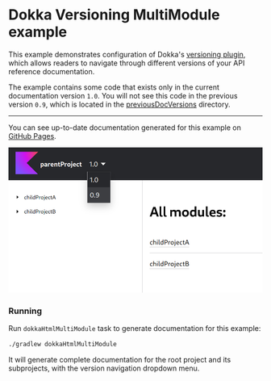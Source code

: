 # Dokka Versioning MultiModule example

This example demonstrates configuration of Dokka's [versioning plugin](../../../dokka-subprojects/plugin-versioning), which
allows readers to navigate through different versions of your API reference documentation.

The example contains some code that exists only in the current documentation version `1.0`. You will not see
this code in the previous version `0.9`, which is located in the [previousDocVersions](previousDocVersions) directory.

___

You can see up-to-date documentation generated for this example on
[GitHub Pages](https://kotlin.github.io/dokka/examples/dokka-versioning-multimodule-example/htmlMultiModule/index.html).

![screenshot demonstration of output](demo.png)

### Running

Run `dokkaHtmlMultiModule` task to generate documentation for this example:

```bash
./gradlew dokkaHtmlMultiModule
```

It will generate complete documentation for the root project and its subprojects, with the version navigation
dropdown menu.
